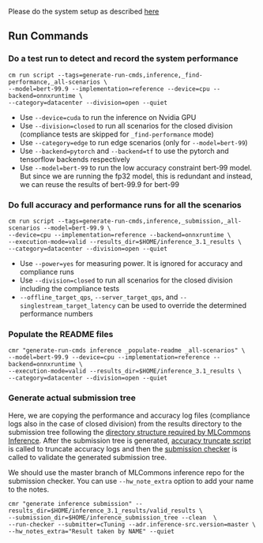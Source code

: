 Please do the system setup as described [here](README.md)


## Run Commands


### Do a test run to detect and record the system performance

```
cm run script --tags=generate-run-cmds,inference,_find-performance,_all-scenarios \
--model=bert-99.9 --implementation=reference --device=cpu --backend=onnxruntime \
--category=datacenter --division=open --quiet
```
* Use `--device=cuda` to run the inference on Nvidia GPU
* Use `--division=closed` to run all scenarios for the closed division (compliance tests are skipped for `_find-performance` mode)
* Use `--category=edge` to run edge scenarios (only for `--model=bert-99`)
* Use `--backend=pytorch` and `--backend=tf` to use the pytorch and tensorflow backends respectively
* Use `--model=bert-99` to run the low accuracy constraint bert-99 model. But since we are running the fp32 model, this is redundant and instead, we can reuse the results of bert-99.9 for bert-99


### Do full accuracy and performance runs for all the scenarios

```
cm run script --tags=generate-run-cmds,inference,_submission,_all-scenarios --model=bert-99.9 \
--device=cpu --implementation=reference --backend=onnxruntime \
--execution-mode=valid --results_dir=$HOME/inference_3.1_results \
--category=datacenter --division=open --quiet
```

* Use `--power=yes` for measuring power. It is ignored for accuracy and compliance runs
* Use `--division=closed` to run all scenarios for the closed division including the compliance tests
* `--offline_target_qps`, `--server_target_qps`, and `--singlestream_target_latency` can be used to override the determined performance numbers

### Populate the README files
```
cmr "generate-run-cmds inference _populate-readme _all-scenarios" \
--model=bert-99.9 --device=cpu --implementation=reference --backend=onnxruntime \
--execution-mode=valid --results_dir=$HOME/inference_3.1_results \
--category=datacenter --division=open --quiet
```

### Generate actual submission tree

Here, we are copying the performance and accuracy log files (compliance logs also in the case of closed division) from the results directory to the submission tree following the [directory structure required by MLCommons Inference](https://github.com/mlcommons/policies/blob/master/submission_rules.adoc#inference-1). After the submission tree is generated, [accuracy truncate script](https://github.com/mlcommons/ck/tree/master/cm-mlops/script/truncate-mlperf-inference-accuracy-log) is called to truncate accuracy logs and then the [submission checker](https://github.com/mlcommons/ck/tree/master/cm-mlops/script/run-mlperf-inference-submission-checker) is called to validate the generated submission tree.

We should use the master branch of MLCommons inference repo for the submission checker. You can use `--hw_note_extra` option to add your name to the notes.
```
cmr "generate inference submission" --results_dir=$HOME/inference_3.1_results/valid_results \
--submission_dir=$HOME/inference_submission_tree --clean  \
--run-checker --submitter=cTuning --adr.inference-src.version=master \
--hw_notes_extra="Result taken by NAME" --quiet
```
